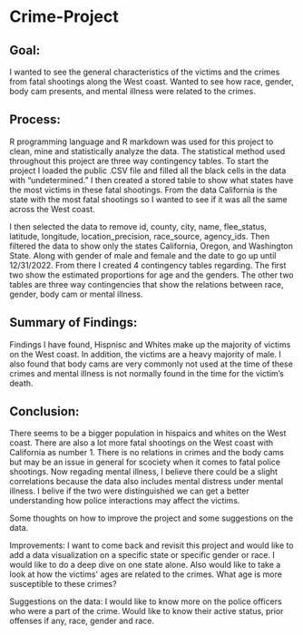 # Crime-Project

## Goal: 

I wanted to see the general characteristics of the victims and the crimes from fatal shootings along the West coast. Wanted to see how race, gender, body cam presents, and mental illness were related to the crimes.

## Process:

 R programming language and R markdown was used for this project to clean, mine and statistically analyze the data. The statistical method used throughout this project are three way contingency tables. To start the project I loaded the public .CSV file and filled all the black cells in the data with “undetermined.” I then created a stored table to show what states have the most victims in these fatal shootings. From the data California is the state with the most fatal shootings so I wanted to see if it was all the same across the West coast. 

I then selected the data to remove id, county, city, name, flee_status, latitude, longitude, location_precision, race_source, agency_ids. Then filtered the data to show only the states California, Oregon, and Washington State. Along with gender of male and female and the date to go up until 12/31/2022. From there I created 4 contingency tables regarding. The first two show the estimated proportions for age and the genders. The other two tables are three way contingencies that show the relations between race, gender, body cam or mental illness. 

## Summary of Findings:

Findings I have found, Hispnisc and Whites make up the majority of victims on the West coast. In addition, the victims are a heavy majority of male. I also found that body cams are very commonly not used at the time of these crimes and mental illness is not normally found in the time for the victim’s death. 

## Conclusion:

There seems to be a bigger population in hispaics and whites on the West coast. There are also a lot more fatal shootings on the West coast with California as number 1. There is no relations in crimes and the body cams but may be an issue in general for scociety when it comes to fatal police shootings. Now regading mental illness, I believe there could be a slight correlations because the data also includes mental distress under mental illness. I belive if the two were distinguished we can get a better understanding how police interactions may affect the victims. 

Some thoughts on how to improve the project and some suggestions on the data. 

Improvements: I want to come back and revisit this project and would like to add a data visualization on a specific state or specific gender or race. I would like to do a deep dive on one state alone. Also would like to take a look at how the victims' ages are related to the crimes. What age is more susceptible to these crimes? 

Suggestions on the data: I would like to know more on the police officers who were a part of the crime. Would like to know their active status, prior offenses if any, race, gender and race. 
